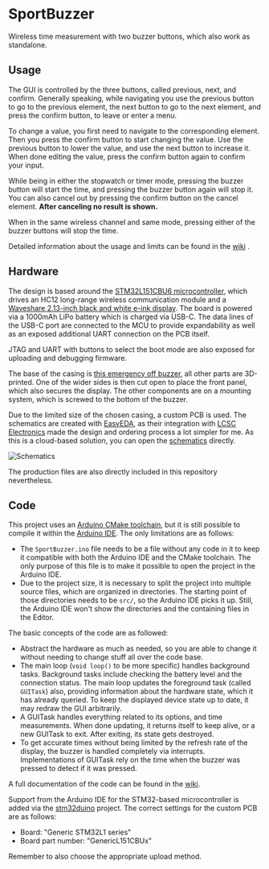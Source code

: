 # SportBuzzer
Wireless time measurement with two buzzer buttons, which also work as standalone.

## Usage
The GUI is controlled by the three buttons, called previous, next, and confirm. Generally speaking,
while navigating you use the previous button to go to the previous element, the next button to go to the
next element, and press the confirm button, to leave or enter a menu.

To change a value, you first need to navigate to the corresponding element. Then you press the confirm
button to start changing the value. Use the previous button to lower the value, and use the next button
to increase it. When done editing the value, press the confirm button again to confirm your input.

While being in either the stopwatch or timer mode, pressing the buzzer button will start the time, and pressing
the buzzer button again will stop it. You can also cancel out by pressing the confirm button on the cancel element.
**After canceling no result is shown.**

When in the same wireless channel and same mode, pressing either of the buzzer buttons will stop the time.

Detailed information about the usage and limits can be found in the [wiki](https://github.com/StuBITtv/SportBuzzer/wiki)
.

## Hardware

The design is based around the
[STM32L151CBU6 microcontroller](https://www.st.com/en/microcontrollers-microprocessors/stm32l151cb.html), which drives
an HC12 long-range wireless communication module and a
[Waveshare 2.13-inch black and white e-ink display](https://www.waveshare.com/2.13inch-e-Paper-HAT.htm). The board is
powered via a 1000mAh LiPo battery which is charged via USB-C. The data lines of the USB-C port are connected to the
MCU to provide expandability as well as an exposed additional UART connection on the PCB itself.

JTAG and UART with buttons to select the boot mode are also exposed for uploading and debugging firmware.

The base of the casing is [this emergency off buzzer](https://bit.ly/3QsfA5K), all other parts are 3D-printed. One of
the wider sides is then cut open to place the front panel, which also secures the display. The other components are on a
mounting system, which is screwed to the bottom of the buzzer.

Due to the limited size of the chosen casing, a custom PCB is used. The schematics are created with
[EasyEDA](https://easyeda.com/), as their integration with [LCSC Electronics](https://www.lcsc.com/) made the design
and ordering process a lot simpler for me. As this is a cloud-based solution, you can open the
[schematics](https://oshwlab.com/StuBIT/sportbuzzer) directly.

![Schematics](https://image.easyeda.com/documents/00963a9f4af5407fa56a777c7bd725b1.png)

The production files are also directly included in this repository
nevertheless.

## Code

This project uses an [Arduino CMake toolchain](https://github.com/a9183756-gh/Arduino-CMake-Toolchain/),
but it is still possible to compile it within the [Arduino IDE](https://www.arduino.cc/en/Main/Software).
The only limitations are as follows:

* The `SportBuzzer.ino` file needs to be a file without any code in it to keep it compatible with both the
  Arduino IDE and the CMake toolchain. The only purpose of this file is to make it possible to open the
  project in the Arduino IDE.
* Due to the project size, it is necessary to split the project into multiple source files, which are organized in
  directories. The starting point of those directories needs to be `src/`, so the Arduino IDE picks it up. Still, the
  Arduino IDE won't show the directories and the containing files in the Editor.

The basic concepts of the code are as followed:

* Abstract the hardware as much as needed, so you are able to change it without needing to change stuff all over
  the code base.
* The main loop (`void loop()` to be more specific) handles background tasks. Background tasks include checking the
  battery level and the connection status. The main loop updates the foreground task (called `GUITask`) also,
  providing information about the hardware state, which it has already queried. To keep the displayed device state up
  to date, it may redraw the GUI arbitrarily.
* A GUITask handles everything related to its options, and time measurements. When done updating, it returns
  itself to keep alive, or a new GUITask to exit. After exiting, its state gets destroyed.
* To get accurate times without being limited by the refresh rate of the display, the buzzer is handled completely via
  interrupts. Implementations of GUITask rely on the time when the buzzer was pressed to detect if it was pressed.

A full documentation of the code can be found in the [wiki](https://github.com/StuBITtv/SportBuzzer/wiki).

Support from the Arduino IDE for the STM32-based microcontroller is added via the
[stm32duino](https://github.com/stm32duino/Arduino_Core_STM32) project. The correct settings for the custom PCB are
as follows:

* Board: "Generic STM32L1 series"
* Board part number: "GenericL151CBUx"

Remember to also choose the appropriate upload method.
